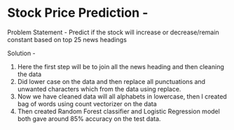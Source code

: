 # Stock Price Prediction - 

Problem Statement - Predict if the stock will increase or decrease/remain constant based on top 25 news headings

Solution -

1) Here the first step will be to join all the news heading and then cleaning the data
2) Did lower case on the data and then replace all punctuations and unwanted characters which from the data using replace.
3) Now we have cleaned data will all alphabets in lowercase, then I created bag of words using count vectorizer on the data
4) Then created Random Forest classifier and Logistic Regression model both gave around 85% accuracy on the test data.
